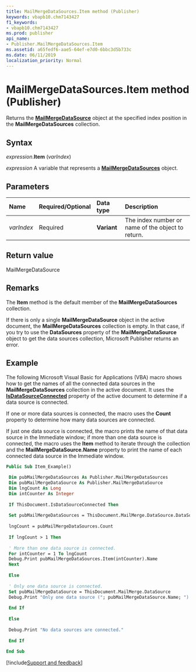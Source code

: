 ```yaml
---
title: MailMergeDataSources.Item method (Publisher)
keywords: vbapb10.chm7143427
f1_keywords:
- vbapb10.chm7143427
ms.prod: publisher
api_name:
- Publisher.MailMergeDataSources.Item
ms.assetid: a65fedf6-aae5-64ef-e7d0-6bbc3d5b733c
ms.date: 06/11/2019
localization_priority: Normal
---
```



# MailMergeDataSources.Item method (Publisher)

Returns the **[MailMergeDataSource](Publisher.MailMergeDataSource.md)** object at the specified index position in the **MailMergeDataSources** collection.


## Syntax

_expression_.**Item** (_varIndex_)

_expression_ A variable that represents a **[MailMergeDataSources](Publisher.MailMergeDataSources.md)** object.


## Parameters

|Name|Required/Optional|Data type|Description|
|:-----|:-----|:-----|:-----|
|_varIndex_|Required| **Variant**|The index number or name of the object to return.|

## Return value

MailMergeDataSource


## Remarks

The **Item** method is the default member of the **MailMergeDataSources** collection.

If there is only a single **MailMergeDataSource** object in the active document, the **MailMergeDataSources** collection is empty. In that case, if you try to use the **DataSources** property of the **MailMergeDataSource** object to get the data sources collection, Microsoft Publisher returns an error.


## Example

The following Microsoft Visual Basic for Applications (VBA) macro shows how to get the names of all the connected data sources in the **MailMergeDataSources** collection in the active document. It uses the **[IsDataSourceConnected](publisher.document.isdatasourceconnected.md)** property of the active document to determine if a data source is connected.

If one or more data sources is connected, the macro uses the **Count** property to determine how many data sources are connected.

If just one data source is connected, the macro prints the name of that data source in the Immediate window; if more than one data source is connected, the macro uses the **Item** method to iterate through the collection and the **MailMergeDataSource.Name** property to print the name of each connected data source in the Immediate window.

```vb
Public Sub Item_Example() 
 
 Dim pubMailMergeDataSources As Publisher.MailMergeDataSources 
 Dim pubMailMergeDataSource As Publisher.MailMergeDataSource 
 Dim lngCount As Long 
 Dim intCounter As Integer 
 
 If ThisDocument.IsDataSourceConnected Then 
 
 Set pubMailMergeDataSources = ThisDocument.MailMerge.DataSource.DataSources 
 
 lngCount = pubMailMergeDataSources.Count 
 
 If lngCount > 1 Then 
 
 ' More than one data source is connected. 
 For intCounter = 1 To lngCount 
 Debug.Print pubMailMergeDataSources.Item(intCounter).Name 
 Next 
 
 Else 
 
 ' Only one data source is connected. 
 Set pubMailMergeDataSource = ThisDocument.MailMerge.DataSource 
 Debug.Print "Only one data source ("; pubMailMergeDataSource.Name; ") is connected." 
 
 End If 
 
 Else 
 
 Debug.Print "No data sources are connected." 
 
 End If 
 
End Sub
```

[!include[Support and feedback](~/includes/feedback-boilerplate.md)]